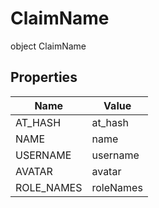 # ClaimName

object ClaimName

## Properties

| Name       | Value     |
| ---------- | --------- |
| AT_HASH    | at_hash   |
| NAME       | name      |
| USERNAME   | username  |
| AVATAR     | avatar    |
| ROLE_NAMES | roleNames |
